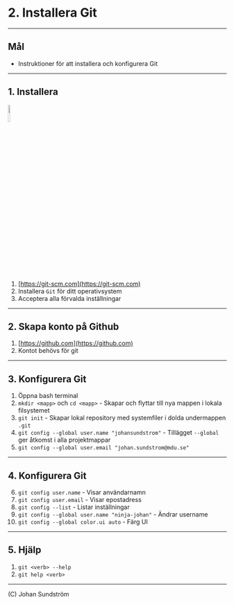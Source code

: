 # 2. Installera Git

---

## Mål

* Instruktioner för att installera och konfigurera Git

---

## 1. Installera

<img src="https://git-scm.com/images/logos/downloads/Git-Logo-2Color.png" width="10%" height="10%" />


1. [https://git-scm.com](https://git-scm.com)
2. Installera `Git` för ditt operativsystem
3. Acceptera alla förvalda inställningar

---

## 2. Skapa konto på Github

1. [https://github.com](https://github.com)
2. Kontot behövs för git

---

## 3. Konfigurera Git

1. Öppna bash terminal 
2. `mkdir <mapp>` och `cd <mapp>` - Skapar och flyttar till nya mappen i lokala filsystemet 
3. `git init` - Skapar lokal repository med systemfiler i dolda undermappen `.git`
4. `git config --global user.name "johansundstrom"` - Tillägget `--global` ger åtkomst i alla projektmappar
5. `git config --global user.email "johan.sundstrom@mdu.se"`

---

## 4. Konfigurera Git

6. `git config user.name` - Visar användarnamn
7. `git config user.email` - Visar epostadress
8. `git config --list` - Listar inställningar
9. `git config --global user.name "ninja-johan"` - Ändrar username
10. `git config --global color.ui auto` - Färg UI

---

## 5. Hjälp

1. `git <verb> --help`
2. `git help <verb>`

--- 


(C) Johan Sundström
